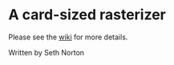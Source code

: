 # A card-sized rasterizer
Please see the [wiki](https://github.com/Seth-Norton/CardGif/wiki) for more details.

Written by Seth Norton
